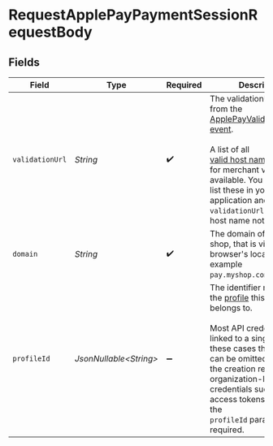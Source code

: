 # RequestApplePayPaymentSessionRequestBody


## Fields

| Field                                                                                                                                                                                                                                                                                                                                                                                                                                                    | Type                                                                                                                                                                                                                                                                                                                                                                                                                                                     | Required                                                                                                                                                                                                                                                                                                                                                                                                                                                 | Description                                                                                                                                                                                                                                                                                                                                                                                                                                              | Example                                                                                                                                                                                                                                                                                                                                                                                                                                                  |
| -------------------------------------------------------------------------------------------------------------------------------------------------------------------------------------------------------------------------------------------------------------------------------------------------------------------------------------------------------------------------------------------------------------------------------------------------------- | -------------------------------------------------------------------------------------------------------------------------------------------------------------------------------------------------------------------------------------------------------------------------------------------------------------------------------------------------------------------------------------------------------------------------------------------------------- | -------------------------------------------------------------------------------------------------------------------------------------------------------------------------------------------------------------------------------------------------------------------------------------------------------------------------------------------------------------------------------------------------------------------------------------------------------- | -------------------------------------------------------------------------------------------------------------------------------------------------------------------------------------------------------------------------------------------------------------------------------------------------------------------------------------------------------------------------------------------------------------------------------------------------------- | -------------------------------------------------------------------------------------------------------------------------------------------------------------------------------------------------------------------------------------------------------------------------------------------------------------------------------------------------------------------------------------------------------------------------------------------------------- |
| `validationUrl`                                                                                                                                                                                                                                                                                                                                                                                                                                          | *String*                                                                                                                                                                                                                                                                                                                                                                                                                                                 | :heavy_check_mark:                                                                                                                                                                                                                                                                                                                                                                                                                                       | The validationUrl you got from the<br/>[ApplePayValidateMerchant event](https://developer.apple.com/documentation/apple_pay_on_the_web/applepayvalidatemerchantevent).<br/><br/>A list of all<br/>[valid host names](https://developer.apple.com/documentation/apple_pay_on_the_web/setting_up_your_server)<br/>for merchant validation is available. You should white list these in your application and reject any<br/>`validationUrl`s that have a host name not in the list. | https://apple-pay-gateway-cert.apple.com/paymentservices/paymentSession                                                                                                                                                                                                                                                                                                                                                                                  |
| `domain`                                                                                                                                                                                                                                                                                                                                                                                                                                                 | *String*                                                                                                                                                                                                                                                                                                                                                                                                                                                 | :heavy_check_mark:                                                                                                                                                                                                                                                                                                                                                                                                                                       | The domain of your web shop, that is visible in the browser's location bar. For example<br/>`pay.myshop.com`.                                                                                                                                                                                                                                                                                                                                            | pay.myshop.com                                                                                                                                                                                                                                                                                                                                                                                                                                           |
| `profileId`                                                                                                                                                                                                                                                                                                                                                                                                                                              | *JsonNullable\<String>*                                                                                                                                                                                                                                                                                                                                                                                                                                  | :heavy_minus_sign:                                                                                                                                                                                                                                                                                                                                                                                                                                       | The identifier referring to the [profile](get-profile) this entity belongs to.<br/><br/>Most API credentials are linked to a single profile. In these cases the `profileId` can be omitted in<br/>the creation request. For organization-level credentials such as OAuth access tokens however, the<br/>`profileId` parameter is required.                                                                                                               | pfl_5B8cwPMGnU                                                                                                                                                                                                                                                                                                                                                                                                                                           |